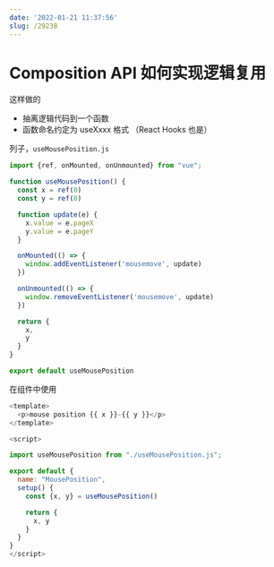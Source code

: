 ```yaml
---
date: '2022-01-21 11:37:56'
slug: /29238
---
```


# Composition API 如何实现逻辑复用 

这样做的

- 抽离逻辑代码到一个函数
- 函数命名约定为 useXxxx 格式 （React Hooks 也是）

列子，`useMousePosition.js` 

```js
import {ref, onMounted, onUnmounted} from "vue";

function useMousePosition() {
  const x = ref(0)
  const y = ref(0)

  function update(e) {
    x.value = e.pageX
    y.value = e.pageY
  }

  onMounted(() => {
    window.addEventListener('mousemove', update)
  })

  onUnmounted(() => {
    window.removeEventListener('mousemove', update)
  })

  return {
    x,
    y
  }
}

export default useMousePosition
```

在组件中使用

```js
<template>
  <p>mouse position {{ x }}-{{ y }}</p>
</template>

<script>

import useMousePosition from "./useMousePosition.js";

export default {
  name: "MousePosition",
  setup() {
    const {x, y} = useMousePosition()

    return {
      x, y
    }
  }
}
</script>
```
